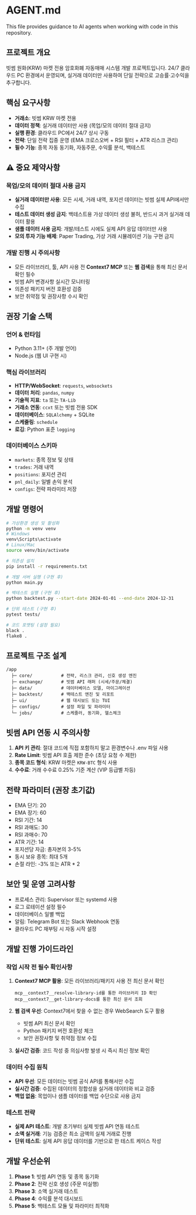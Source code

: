 # AGENT.md

This file provides guidance to AI agents when working with code in this repository.

## 프로젝트 개요

빗썸 원화(KRW) 마켓 전용 암호화폐 자동매매 시스템 개발 프로젝트입니다. 24/7 클라우드 PC 환경에서 운영되며, 실거래 데이터만 사용하여 단일 전략으로 고승률·고수익을 추구합니다.

## 핵심 요구사항

- **거래소**: 빗썸 KRW 마켓 전용
- **데이터 정책**: 실거래 데이터만 사용 (목업/모의 데이터 절대 금지)
- **실행 환경**: 클라우드 PC에서 24/7 상시 구동
- **전략**: 단일 전략 집중 운영 (EMA 크로스오버 + RSI 필터 + ATR 리스크 관리)
- **필수 기능**: 종목 자동 동기화, 자동주문, 수익률 분석, 백테스트

## ⚠️ 중요 제약사항

### 목업/모의 데이터 절대 사용 금지
- **실거래 데이터만 사용**: 모든 시세, 거래 내역, 포지션 데이터는 빗썸 실제 API에서만 수집
- **테스트 데이터 생성 금지**: 백테스트용 가상 데이터 생성 불허, 반드시 과거 실거래 데이터 활용
- **샘플 데이터 사용 금지**: 개발/테스트 시에도 실제 API 응답 데이터만 사용
- **모의 투자 기능 배제**: Paper Trading, 가상 거래 시뮬레이션 기능 구현 금지

### 개발 진행 시 주의사항
- 모든 라이브러리, 툴, API 사용 전 **Context7 MCP** 또는 **웹 검색**을 통해 최신 문서 확인 필수
- 빗썸 API 변경사항 실시간 모니터링
- 의존성 패키지 버전 호환성 검증
- 보안 취약점 및 권장사항 수시 확인

## 권장 기술 스택

### 언어 & 런타임
- Python 3.11+ (주 개발 언어)
- Node.js (웹 UI 구현 시)

### 핵심 라이브러리
- **HTTP/WebSocket**: `requests`, `websockets`
- **데이터 처리**: `pandas`, `numpy`
- **기술적 지표**: `ta` 또는 `TA-Lib`
- **거래소 연동**: `ccxt` 또는 빗썸 전용 SDK
- **데이터베이스**: `SQLAlchemy` + SQLite
- **스케줄링**: `schedule`
- **로깅**: Python 표준 `logging`

### 데이터베이스 스키마
- `markets`: 종목 정보 및 상태
- `trades`: 거래 내역
- `positions`: 포지션 관리
- `pnl_daily`: 일별 손익 분석
- `configs`: 전략 파라미터 저장

## 개발 명령어

```bash
# 가상환경 생성 및 활성화
python -m venv venv
# Windows
venv\Scripts\activate
# Linux/Mac
source venv/bin/activate

# 의존성 설치
pip install -r requirements.txt

# 개발 서버 실행 (구현 후)
python main.py

# 백테스트 실행 (구현 후)
python backtest.py --start-date 2024-01-01 --end-date 2024-12-31

# 단위 테스트 (구현 후)
pytest tests/

# 코드 포맷팅 (설정 필요)
black .
flake8 .
```

## 프로젝트 구조 설계

```
/app
  ├─ core/           # 전략, 리스크 관리, 신호 생성 엔진
  ├─ exchange/       # 빗썸 API 래퍼 (시세/주문/체결)
  ├─ data/           # 데이터베이스 모델, 마이그레이션
  ├─ backtest/       # 백테스트 엔진 및 리포트
  ├─ ui/             # 웹 대시보드 또는 TUI
  ├─ configs/        # 설정 파일 및 파라미터
  └─ jobs/           # 스케줄러, 동기화, 헬스체크
```

## 빗썸 API 연동 시 주의사항

1. **API 키 관리**: 절대 코드에 직접 포함하지 말고 환경변수나 .env 파일 사용
2. **Rate Limit**: 빗썸 API 호출 제한 준수 (초당 요청 수 제한)
3. **종목 코드 형식**: KRW 마켓은 `KRW-BTC` 형식 사용
4. **수수료**: 거래 수수료 0.25% 기준 계산 (VIP 등급별 차등)

## 전략 파라미터 (권장 초기값)

- EMA 단기: 20
- EMA 장기: 60
- RSI 기간: 14
- RSI 과매도: 30
- RSI 과매수: 70
- ATR 기간: 14
- 포지션당 자금: 총자본의 3-5%
- 동시 보유 종목: 최대 5개
- 손절 라인: -3% 또는 ATR * 2

## 보안 및 운영 고려사항

- 프로세스 관리: Supervisor 또는 systemd 사용
- 로그 로테이션 설정 필수
- 데이터베이스 일별 백업
- 알림: Telegram Bot 또는 Slack Webhook 연동
- 클라우드 PC 재부팅 시 자동 시작 설정

## 개발 진행 가이드라인

### 작업 시작 전 필수 확인사항
1. **Context7 MCP 활용**: 모든 라이브러리/패키지 사용 전 최신 문서 확인
   ```
   mcp__context7__resolve-library-id를 통한 라이브러리 ID 확인
   mcp__context7__get-library-docs를 통한 최신 문서 조회
   ```

2. **웹 검색 우선**: Context7에서 찾을 수 없는 경우 WebSearch 도구 활용
   - 빗썸 API 최신 문서 확인
   - Python 패키지 버전 호환성 체크
   - 보안 권장사항 및 취약점 정보 수집

3. **실시간 검증**: 코드 작성 중 의심사항 발생 시 즉시 최신 정보 확인

### 데이터 수집 원칙
- **API 우선**: 모든 데이터는 빗썸 공식 API를 통해서만 수집
- **실시간 검증**: 수집된 데이터의 정합성을 실거래 데이터와 비교 검증
- **백업 없음**: 목업이나 샘플 데이터를 백업 수단으로 사용 금지

### 테스트 전략
- **실제 API 테스트**: 개발 초기부터 실제 빗썸 API 연동 테스트
- **소액 실거래**: 기능 검증은 최소 금액의 실제 거래로 진행
- **단위 테스트**: 실제 API 응답 데이터를 기반으로 한 테스트 케이스 작성

## 개발 우선순위

1. **Phase 1**: 빗썸 API 연동 및 종목 동기화
2. **Phase 2**: 전략 신호 생성 (주문 미실행)
3. **Phase 3**: 소액 실거래 테스트
4. **Phase 4**: 수익률 분석 대시보드
5. **Phase 5**: 백테스트 모듈 및 파라미터 최적화